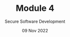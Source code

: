 ---
title: Module 4
subtitle: Secure Software Development
layout: default
modal-id: 4
date: 09 Nov 2022
img: module-4.jpg
thumbnail: module-4.jpg
alt: image-alt
project-date: 09 Nov 2022
tutor: Dr Stelios Sotiriadis
unit: 12
description: Secure Software Development
---
